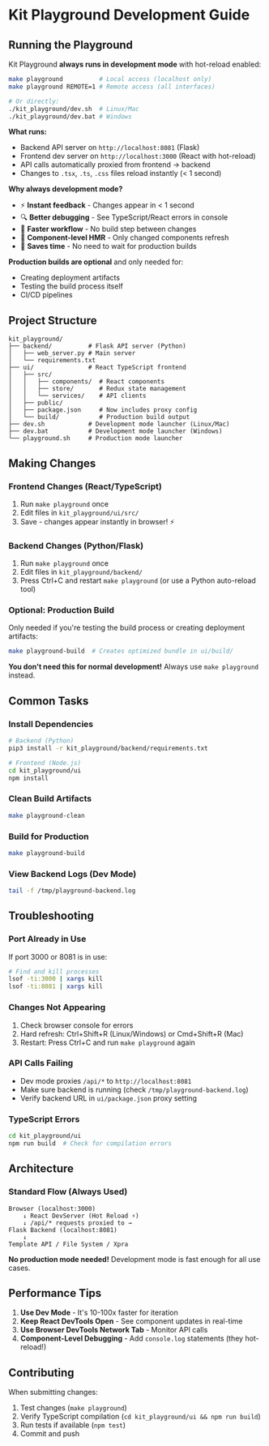 # Kit Playground Development Guide

## Running the Playground

Kit Playground **always runs in development mode** with hot-reload enabled:

```bash
make playground          # Local access (localhost only)
make playground REMOTE=1 # Remote access (all interfaces)

# Or directly:
./kit_playground/dev.sh  # Linux/Mac
./kit_playground/dev.bat # Windows
```

**What runs:**
- Backend API server on `http://localhost:8081` (Flask)
- Frontend dev server on `http://localhost:3000` (React with hot-reload)
- API calls automatically proxied from frontend → backend
- Changes to `.tsx`, `.ts`, `.css` files reload instantly (< 1 second)

**Why always development mode?**
- ⚡ **Instant feedback** - Changes appear in < 1 second
- 🔍 **Better debugging** - See TypeScript/React errors in console
- 🚀 **Faster workflow** - No build step between changes
- 🎯 **Component-level HMR** - Only changed components refresh
- 💾 **Saves time** - No need to wait for production builds

**Production builds are optional** and only needed for:
- Creating deployment artifacts
- Testing the build process itself
- CI/CD pipelines

## Project Structure

```
kit_playground/
├── backend/          # Flask API server (Python)
│   ├── web_server.py # Main server
│   └── requirements.txt
├── ui/               # React TypeScript frontend
│   ├── src/
│   │   ├── components/  # React components
│   │   ├── store/       # Redux state management
│   │   └── services/    # API clients
│   ├── public/
│   ├── package.json     # Now includes proxy config
│   └── build/           # Production build output
├── dev.sh            # Development mode launcher (Linux/Mac)
├── dev.bat           # Development mode launcher (Windows)
└── playground.sh     # Production mode launcher
```

## Making Changes

### Frontend Changes (React/TypeScript)
1. Run `make playground` once
2. Edit files in `kit_playground/ui/src/`
3. Save - changes appear instantly in browser! ⚡

### Backend Changes (Python/Flask)
1. Run `make playground` once
2. Edit files in `kit_playground/backend/`
3. Press Ctrl+C and restart `make playground` (or use a Python auto-reload tool)

### Optional: Production Build

Only needed if you're testing the build process or creating deployment artifacts:

```bash
make playground-build  # Creates optimized bundle in ui/build/
```

**You don't need this for normal development!** Always use `make playground` instead.

## Common Tasks

### Install Dependencies
```bash
# Backend (Python)
pip3 install -r kit_playground/backend/requirements.txt

# Frontend (Node.js)
cd kit_playground/ui
npm install
```

### Clean Build Artifacts
```bash
make playground-clean
```

### Build for Production
```bash
make playground-build
```

### View Backend Logs (Dev Mode)
```bash
tail -f /tmp/playground-backend.log
```

## Troubleshooting

### Port Already in Use
If port 3000 or 8081 is in use:
```bash
# Find and kill processes
lsof -ti:3000 | xargs kill
lsof -ti:8081 | xargs kill
```

### Changes Not Appearing
1. Check browser console for errors
2. Hard refresh: Ctrl+Shift+R (Linux/Windows) or Cmd+Shift+R (Mac)
3. Restart: Press Ctrl+C and run `make playground` again

### API Calls Failing
- Dev mode proxies `/api/*` to `http://localhost:8081`
- Make sure backend is running (check `/tmp/playground-backend.log`)
- Verify backend URL in `ui/package.json` proxy setting

### TypeScript Errors
```bash
cd kit_playground/ui
npm run build  # Check for compilation errors
```

## Architecture

### Standard Flow (Always Used)
```
Browser (localhost:3000)
    ↓ React DevServer (Hot Reload ⚡)
    ↓ /api/* requests proxied to →
Flask Backend (localhost:8081)
    ↓
Template API / File System / Xpra
```

**No production mode needed!** Development mode is fast enough for all use cases.

## Performance Tips

1. **Use Dev Mode** - It's 10-100x faster for iteration
2. **Keep React DevTools Open** - See component updates in real-time
3. **Use Browser DevTools Network Tab** - Monitor API calls
4. **Component-Level Debugging** - Add `console.log` statements (they hot-reload!)

## Contributing

When submitting changes:
1. Test changes (`make playground`)
2. Verify TypeScript compilation (`cd kit_playground/ui && npm run build`)
3. Run tests if available (`npm test`)
4. Commit and push
